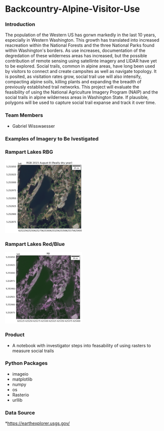 # Backcountry-Alpine-Visitor-Use

### Introduction

The population of the Western US has gorwn markedly in the last 10 years, especially in Western Washington. This growth has translated into increased reacreation within the National Forests and the three National Parks found within Washington's borders. As use increases, documentation of the degredation of these wilderness areas has increased, but the possible contribution of remote sensing using satellinte imagery and LIDAR have yet to be explored. Social trails, common in alpine areas, have long been used by visitors to connect and create campsites as well as navigate topology. It is posited, as visitation rates grow, social trail use will also intensify, compacting alpine soils, killing plants and expanding the breadth of previously established trail networks. This project will evaluate the feasibility of using the National Agriculture Imagery Program (NAIP) and the social trails in alpine wilderness areas in Washington State. If plausible, polygons will be used to capture social trail expanse and track it over time.

### Team Members

* Gabriel Wisswaesser

### Examples of Imagery to Be Ivestigated

### Rampart Lakes RBG

<img src="rbg.png" width=50% height=50%>

<br>

### Rampart Lakes Red/Blue

<img src="rbr.png" width=50% height=50%>


### Product

* A notebook with investigator steps into feasability of using rasters to measure social trails

### Python Packages
* imageio
* matplotlib
* numpy
* os
* Rasterio
* urllib


### Data Source

*https://earthexplorer.usgs.gov/
